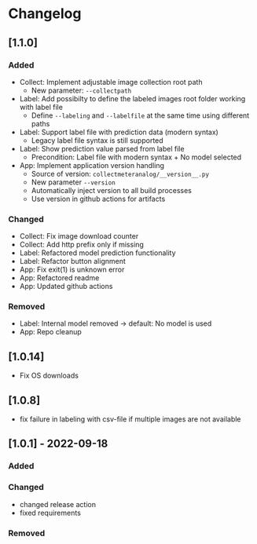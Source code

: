 # Changelog

## [1.1.0]

### Added
- Collect: Implement adjustable image collection root path
  - New parameter: `--collectpath`
- Label: Add possibilty to define the labeled images root folder working with label file
  - Define `--labeling` and `--labelfile` at the same time using different paths
- Label: Support label file with prediction data (modern syntax)
  - Legacy label file syntax is still supported
- Label: Show prediction value parsed from label file
  - Precondition: Label file with modern syntax + No model selected
- App: Implement application version handling
  - Source of version: `collectmeteranalog/__version__.py`
  - New parameter `--version`
  - Automatically inject version to all build processes
  - Use version in github actions for artifacts

### Changed
- Collect: Fix image download counter
- Collect: Add http prefix only if missing
- Label: Refactored model prediction functionality
- Label: Refactor button alignment
- App: Fix exit(1) is unknown error
- App: Refactored readme
- App: Updated github actions

### Removed
- Label: Internal model removed -> default: No model is used
- App: Repo cleanup


## [1.0.14]

- Fix OS downloads


## [1.0.8]

- fix failure in labeling with csv-file if multiple images are not available


## [1.0.1] - 2022-09-18

### Added

### Changed

- changed release action
- fixed requirements

### Removed
